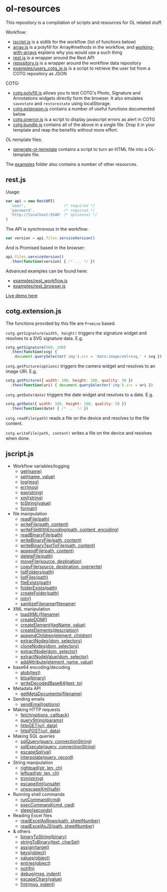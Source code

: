 
# ol-resources

This repository is a compilation of scripts and resources for OL related stuff.

Workflow:
 - [jscript.js][1] is a stdlib for the workflow (list of functions below)
 - [array.js][7] is a polyfill for Array#methods in the workflow, and
     [working-with-arrays][8] explains why you would use a such thing
 - [rest.js][4] is a wrapper around the Rest API
 - [repository.js][5] is a wrapper around the workflow data repository
 - [examples/users_cotg_ie.js][6] is a script to retrieve the user list from a
     COTG repository as JSON

COTG:
 - [cotg.polyfill.js][2] allows you to test COTG's Photo, Signature and
     Annotations widgets directly form the browser. It also emulates `savestate`
     and `restorestate` using localStorage.
 - [cotg.extension.js][3] contains a number of useful functions documented below
 - [cotg.onerror.js][9] is a script to display javascript errors as alert in COTG
 - [cotg.bundle.js][10] contains all of the above in a single file. Drop it in
     your template and reap the benefits without more effort.

OL-template files:
 - [generate-ol-template](https://github.com/romgrk/generate-ol-template) contains
     a script to turn an HTML file into a OL-template file.

The [examples][11] folder also contains a number of other resources.

## rest.js

Usage:
```js
var api = new RestAPI(
  'user',                 /* required */
  'password',             /* required */
  'http://localhost:9340' /* optionnal */
)
```
The API is synchronous in the workflow:
```js
var version = api.files.serviceVersion()
```
And is Promised based in the browser:
```js
api.files.serviceVersion()
  .then(function(version) { /* ... */ })
```

Advanced examples can be found here:
 - [examples/rest_workflow.js](https://github.com/romgrk/ol-resources/blob/master/examples/rest_workflow.js)
 - [examples/rest_browser.js](https://github.com/romgrk/ol-resources/blob/master/examples/rest_browser.js)

[Live demo here](http://jsfiddle.net/romgrk/94rLnfez/)

## cotg.extension.js

The functions provided by this file are `Promise` based.

`cotg.getSignature(width, height)` triggers the signature widget and resolves to
a SVG signature data. E.g.
```js
cotg.getSignature(500, 200)
  .then(function(svg) {
    document.querySelector('img').src = 'data:image/xml+svg,' + svg })
```

`cotg.getPicture(options)` triggers the camera widget and resolves to
an image URI. E.g.
```js
cotg.getPicture({ width: 100, height: 100, quality: 50 })
  .then(function(uri) { document.querySelector('img').src = uri })
```

`cotg.getDate(date)` triggers the date widget and resolves to a date. E.g.
```js
cotg.getDate({ width: 100, height: 100, quality: 50 })
  .then(function(date) { /* ... */ })
```

`cotg.readFile(path)` reads a file on the device and resolves to the file content.

`cotg.writeFile(path, content)` writes a file on the device and resolves when
done.


## jscript.js
 - Workflow variables/logging
   - [get(name)](https://github.com/romgrk/ol-resources/blob/master/jscript.js#L14)
   - [set(name, value)](https://github.com/romgrk/ol-resources/blob/master/jscript.js#L15)
   - [log(msg)](https://github.com/romgrk/ol-resources/blob/master/jscript.js#L16)
   - [err(msg)](https://github.com/romgrk/ol-resources/blob/master/jscript.js#L17)
   - [exp(string)](https://github.com/romgrk/ol-resources/blob/master/jscript.js#L18)
   - [xml(string)](https://github.com/romgrk/ol-resources/blob/master/jscript.js#L19)
   - [toString(value)](https://github.com/romgrk/ol-resources/blob/master/jscript.js#L20)
   - [format()](https://github.com/romgrk/ol-resources/blob/master/jscript.js#L22)
 - file manipulation
   - [readFile(path)](https://github.com/romgrk/ol-resources/blob/master/jscript.js#L34)
   - [writeFile(path, content)](https://github.com/romgrk/ol-resources/blob/master/jscript.js#L42)
   - [writeFileWithEncoding(path, content, encoding)](https://github.com/romgrk/ol-resources/blob/master/jscript.js#L49)
   - [readBinaryFile(path)](https://github.com/romgrk/ol-resources/blob/master/jscript.js#L59)
   - [writeBinaryFile(path, content)](https://github.com/romgrk/ol-resources/blob/master/jscript.js#L67)
   - [writeBinaryTextToFile(path, content)](https://github.com/romgrk/ol-resources/blob/master/jscript.js#L76)
   - [appendFile(path, content)](https://github.com/romgrk/ol-resources/blob/master/jscript.js#L98)
   - [deleteFile(path)](https://github.com/romgrk/ol-resources/blob/master/jscript.js#L105)
   - [moveFile(source, destination)](https://github.com/romgrk/ol-resources/blob/master/jscript.js#L111)
   - [copyFile(source, destination, overwrite)](https://github.com/romgrk/ol-resources/blob/master/jscript.js#L116)
   - [listFolders(path)](https://github.com/romgrk/ol-resources/blob/master/jscript.js#L121)
   - [listFiles(path)](https://github.com/romgrk/ol-resources/blob/master/jscript.js#L131)
   - [fileExists(path)](https://github.com/romgrk/ol-resources/blob/master/jscript.js#L149)
   - [folderExists(path)](https://github.com/romgrk/ol-resources/blob/master/jscript.js#L154)
   - [createFolder(path)](https://github.com/romgrk/ol-resources/blob/master/jscript.js#L159)
   - [join()](https://github.com/romgrk/ol-resources/blob/master/jscript.js#L177)
   - [sanitizeFilename(filename)](https://github.com/romgrk/ol-resources/blob/master/jscript.js#L181)
 - XML manipulation
   - [loadXML(filename)](https://github.com/romgrk/ol-resources/blob/master/jscript.js#L191)
   - [createDOM()](https://github.com/romgrk/ol-resources/blob/master/jscript.js#L200)
   - [createElement(tagName, value)](https://github.com/romgrk/ol-resources/blob/master/jscript.js#L210)
   - [createElements(description)](https://github.com/romgrk/ol-resources/blob/master/jscript.js#L222)
   - [appendChildren(element, children)](https://github.com/romgrk/ol-resources/blob/master/jscript.js#L233)
   - [extractNodes(dom, selectors)](https://github.com/romgrk/ol-resources/blob/master/jscript.js#L239)
   - [cloneNodes(dom, selectors)](https://github.com/romgrk/ol-resources/blob/master/jscript.js#L249)
   - [extractNode(dom, selector)](https://github.com/romgrk/ol-resources/blob/master/jscript.js#L253)
   - [extractNodeValue(dom, selector)](https://github.com/romgrk/ol-resources/blob/master/jscript.js#L257)
   - [addAttribute(element, name, value)](https://github.com/romgrk/ol-resources/blob/master/jscript.js#L267)
 - base64 encoding/decoding
   - [atob(text)](https://github.com/romgrk/ol-resources/blob/master/jscript.js#L283)
   - [btoa(binary)](https://github.com/romgrk/ol-resources/blob/master/jscript.js#L292)
   - [writeDecodedBase64(text, to)](https://github.com/romgrk/ol-resources/blob/master/jscript.js#L301)
 - Metadata API
   - [getMetaDocuments(filename)](https://github.com/romgrk/ol-resources/blob/master/jscript.js#L338)
 - Sending emails
   - [sendEmail(options)](https://github.com/romgrk/ol-resources/blob/master/jscript.js#L412)
 - Making HTTP requests
   - [fetch(options, callback)](https://github.com/romgrk/ol-resources/blob/master/jscript.js#L465)
   - [queryString(params)](https://github.com/romgrk/ol-resources/blob/master/jscript.js#L515)
   - [httpGET(url, data)](https://github.com/romgrk/ol-resources/blob/master/jscript.js#L523)
   - [httpPOST(url, data)](https://github.com/romgrk/ol-resources/blob/master/jscript.js#L530)
 - Making SQL queries
   - [sqlQuery(query, connectionString)](https://github.com/romgrk/ol-resources/blob/master/jscript.js#L544)
   - [sqlExecute(query, connectionString)](https://github.com/romgrk/ol-resources/blob/master/jscript.js#L569)
   - [escapeSql(val)](https://github.com/romgrk/ol-resources/blob/master/jscript.js#L577)
   - [interpolate(query, record)](https://github.com/romgrk/ol-resources/blob/master/jscript.js#L581)
 - String manipulation
   - [rightpad(str, len, ch)](https://github.com/romgrk/ol-resources/blob/master/jscript.js#L603)
   - [leftpad(str, len, ch)](https://github.com/romgrk/ol-resources/blob/master/jscript.js#L611)
   - [trim(string)](https://github.com/romgrk/ol-resources/blob/master/jscript.js#L619)
   - [escapeXml(unsafe)](https://github.com/romgrk/ol-resources/blob/master/jscript.js#L623)
   - [unescapeXml(safe)](https://github.com/romgrk/ol-resources/blob/master/jscript.js#L635)
 - Running shell commands
   - [runCommand(cmd)](https://github.com/romgrk/ol-resources/blob/master/jscript.js#L653)
   - [execCommand(cmd, cwd)](https://github.com/romgrk/ol-resources/blob/master/jscript.js#L658)
   - [sleep(seconds)](https://github.com/romgrk/ol-resources/blob/master/jscript.js#L666)
 - Reading Excel files
   - [readExcelAsRows(path, sheetNumber)](https://github.com/romgrk/ol-resources/blob/master/jscript.js#L678)
   - [readExcelAsJS(path, sheetNumber)](https://github.com/romgrk/ol-resources/blob/master/jscript.js#L715)
 - & others
   - [binaryToString(binary)](https://github.com/romgrk/ol-resources/blob/master/jscript.js#L740)
   - [stringToBinary(text, charSet)](https://github.com/romgrk/ol-resources/blob/master/jscript.js#L750)
   - [assign(target)](https://github.com/romgrk/ol-resources/blob/master/jscript.js#L768)
   - [keys(object)](https://github.com/romgrk/ol-resources/blob/master/jscript.js#L779)
   - [values(object)](https://github.com/romgrk/ol-resources/blob/master/jscript.js#L786)
   - [entries(object)](https://github.com/romgrk/ol-resources/blob/master/jscript.js#L793)
   - [not(fn)](https://github.com/romgrk/ol-resources/blob/master/jscript.js#L806)
   - [debug(msg, indent)](https://github.com/romgrk/ol-resources/blob/master/jscript.js#L820)
   - [escapeChars(value)](https://github.com/romgrk/ol-resources/blob/master/jscript.js#L842)
   - [fmt(msg, indent)](https://github.com/romgrk/ol-resources/blob/master/jscript.js#L846)


[1]: https://github.com/romgrk/ol-resources/blob/master/jscript.js
[2]: https://github.com/romgrk/ol-resources/blob/master/cotg.polyfill.js
[3]: https://github.com/romgrk/ol-resources/blob/master/cotg.extension.js
[4]: https://github.com/romgrk/ol-resources/blob/master/rest.js
[5]: https://github.com/romgrk/ol-resources/blob/master/repository.js
[6]: https://github.com/romgrk/ol-resources/blob/master/examples/users_cotg_ie.js
[7]: https://github.com/romgrk/ol-resources/blob/master/array.js
[8]: https://github.com/romgrk/ol-resources/blob/master/working-with-arrays.md
[9]: https://github.com/romgrk/ol-resources/blob/master/cotg.onerror.js
[10]: https://github.com/romgrk/ol-resources/blob/master/dist/cotg.bundle.js
[11]: https://github.com/romgrk/ol-resources/blob/master/examples

